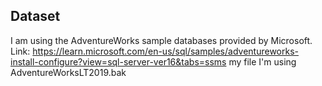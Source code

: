 ## Dataset 
I am using the AdventureWorks sample databases provided by Microsoft. \
Link: https://learn.microsoft.com/en-us/sql/samples/adventureworks-install-configure?view=sql-server-ver16&tabs=ssms
my file I'm using AdventureWorksLT2019.bak
